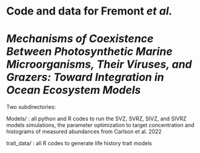 # Code and data for Fremont *et al.*
# *Mechanisms of Coexistence Between Photosynthetic Marine Microorganisms, Their Viruses, and Grazers: Toward Integration in Ocean Ecosystem Models*

Two subdirectories:

Models/ : all python and R codes to run the SVZ, SVRZ, SIVZ, and SIVRZ models simulations, the parameter optimization to target concentration and histograms of measured abundances from Carlson et al. 2022

trait_data/ : all R codes to generate life history trait models
